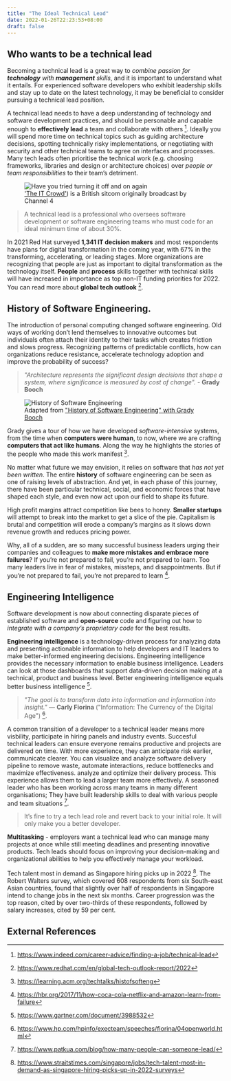 ```yaml
---
title: "The Ideal Technical Lead"
date: 2022-01-26T22:23:53+08:00
draft: false
---
```


## Who wants to be a technical lead 

Becoming a technical lead is a great way to _combine passion for **technology** with **management** skills_, and it is important to understand what it entails. For experienced software developers who exhibit leadership skills and stay up to date on the latest technology, it may be beneficial to consider pursuing a technical lead position.

A technical lead needs to have a deep understanding of technology and software development practices, and should be personable and capable enough to **effectively lead** a team and collaborate with others [^1]. Ideally you will spend more time on technical topics such as guiding architecture decisions, spotting technically risky implementations, or negotiating with security and other technical teams to agree on interfaces and processes. Many tech leads often prioritise the technical work (e.g. choosing frameworks, libraries and design or architecture choices) over _people or team responsibilities_ to their team’s detriment.

<figure>
  <img src="../images/the-ideal-technical-lead.jpeg" alt="Have you tried turning it off and on again">
  <figcaption><a href="https://www.youtube.com/user/ITCrowdChannel">'The IT Crowd'</a>) is a British sitcom originally broadcast by Channel 4 </figcaption>
</figure>

> A technical lead is a professional who oversees software development or software engineering teams who must code for an ideal minimum time of about 30%.

In 2021 Red Hat surveyed **1,341 IT decision makers** and most respondents have plans for digital transformation in the coming year, with 67% in the transforming, accelerating, or leading stages. More organizations are recognizing that people are just as important to digital transformation as the technology itself. **People** and **process** skills together with technical skills will have increased in importance as top non-IT funding priorities for 2022. You can read more about **global tech outlook** [^2].

## History of Software Engineering.

The introduction of personal computing changed software engineering. Old ways of working don’t lend themselves to innovative outcomes but individuals often attach their identity to their tasks which creates friction and slows progress. Recognizing patterns of predictable conflicts, how can organizations reduce resistance, accelerate technology adoption and improve the probability of success? 

> _"Architecture represents the significant design decisions that shape a system, where significance is measured by cost of change"._ - **Grady Booch**

<figure>
  <img src="../images/history-of-software-engineering.png" alt="History of Software Engineering">
  <figcaption>Adapted from <a href="https://www.youtube.com/watch?v=QUz10Z1AfLc">"History of Software Engineering" with Grady Booch</a> </figcaption>
</figure>

Grady gives a tour of how we have developed _software-intensive_ systems, from the time when **computers were human**, to now, where we are crafting __computers that act like humans__. Along the way he highlights the stories of the people who made this work manifest [^3].

No matter what future we may envision, it relies on software that _has not yet been written_. The entire **history** of software engineering can be seen as one of raising levels of abstraction. And yet, in each phase of this journey, there have been particular technical, social, and economic forces that have shaped each style, and even now act upon our field to shape its future. 

High profit margins attract competition like bees to honey. **Smaller startups** will attempt to break into the market to get a slice of the pie. Capitalism is brutal and competition will erode a company’s margins as it slows down revenue growth and reduces pricing power.

Why, all of a sudden, are so many successful business leaders urging their companies and colleagues to **make more mistakes and embrace more failures**? If you’re not prepared to fail, you’re not prepared to learn. Too many leaders live in fear of mistakes, missteps, and disappointments. But if you’re not prepared to fail, you’re not prepared to learn [^4].

## Engineering Intelligence

Software development is now about connecting disparate pieces of established software and **open-source** code and figuring out how to _integrate with a company’s proprietary code_ for the best results.

**Engineering intelligence** is a technology-driven process for analyzing data and presenting actionable information to help developers and IT leaders to make better-informed engineering decisions. Engineering intelligence provides the necessary information to enable business intelligence. Leaders can look at those dashboards that support data-driven decision making at a technical, product and business level.  Better engineering intelligence equals better business intelligence [^5]. 

> _"The goal is to transform data into information and information into insight."_ — **Carly Fiorina** ("Information: The Currency of the Digital Age") [^6].

A common transition of a developer to a technical leader means more visbility, participate in hiring panels and industry events. Succesful technical leaders can ensure everyone remains productive and projects are delivered on time. With more experience, they can anticipate risk earlier, communicate clearer. You can visualize and analyze software delivery pipeline to remove waste, automate interactions, reduce bottlenecks and maximize effectiveness. analyze and optimize their delivery process. This experience allows them to lead a larger team more effectively. A seasoned leader who has been working across many teams in many different organisations; They have built leadership skills to deal with various people and team situations [^7]. 

> It’s fine to try a tech lead role and revert back to your initial role. It will only make you a better developer.

**Multitasking** - employers want a technical lead who can manage many projects at once while still meeting deadlines and presenting innovative products. Tech leads should focus on improving your decision-making and organizational abilities to help you effectively manage your workload.

Tech talent most in demand as Singapore hiring picks up in 2022 [^8]. The Robert Walters survey, which covered 608 respondents from six South-east Asian countries, found that slightly over half of respondents in Singapore intend to change jobs in the next six months. Career progression was the top reason, cited by over two-thirds of these respondents, followed by salary increases, cited by 59 per cent.

## External References

[^1]: https://www.indeed.com/career-advice/finding-a-job/technical-lead
[^2]: https://www.redhat.com/en/global-tech-outlook-report/2022
[^3]: https://learning.acm.org/techtalks/histofsofteng
[^4]: https://hbr.org/2017/11/how-coca-cola-netflix-and-amazon-learn-from-failure
[^5]: https://www.gartner.com/document/3988532
[^6]: https://www.hp.com/hpinfo/execteam/speeches/fiorina/04openworld.html
[^7]: https://www.patkua.com/blog/how-many-people-can-someone-lead/
[^8]: https://www.straitstimes.com/singapore/jobs/tech-talent-most-in-demand-as-singapore-hiring-picks-up-in-2022-surveys
